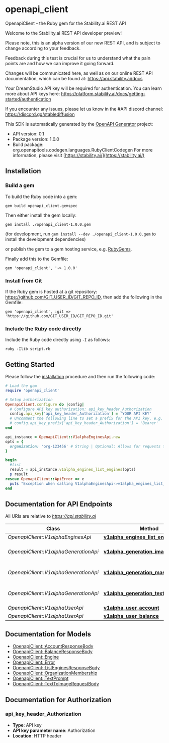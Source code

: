 # openapi_client

OpenapiClient - the Ruby gem for the Stability.ai REST API

Welcome to the Stability.ai REST API developer preview!

Please note, this is an alpha version of our new REST API, and is subject to change according to
your feedback.

Feedback during this test is crucial for us to understand what the pain points are and how we can
improve it going forward.

Changes will be communicated here, as well as on our online REST API documentation, which can be
found at: https://api.stability.ai/docs

Your DreamStudio API key will be required for authentication. You can learn more about API keys
here: https://platform.stability.ai/docs/getting-started/authentication

If you encounter any issues, please let us know in the #API discord channel:
https://discord.gg/stablediffusion


This SDK is automatically generated by the [OpenAPI Generator](https://openapi-generator.tech) project:

- API version: 0.1
- Package version: 1.0.0
- Build package: org.openapitools.codegen.languages.RubyClientCodegen
For more information, please visit [https://stability.ai/](https://stability.ai/)

## Installation

### Build a gem

To build the Ruby code into a gem:

```shell
gem build openapi_client.gemspec
```

Then either install the gem locally:

```shell
gem install ./openapi_client-1.0.0.gem
```

(for development, run `gem install --dev ./openapi_client-1.0.0.gem` to install the development dependencies)

or publish the gem to a gem hosting service, e.g. [RubyGems](https://rubygems.org/).

Finally add this to the Gemfile:

    gem 'openapi_client', '~> 1.0.0'

### Install from Git

If the Ruby gem is hosted at a git repository: https://github.com/GIT_USER_ID/GIT_REPO_ID, then add the following in the Gemfile:

    gem 'openapi_client', :git => 'https://github.com/GIT_USER_ID/GIT_REPO_ID.git'

### Include the Ruby code directly

Include the Ruby code directly using `-I` as follows:

```shell
ruby -Ilib script.rb
```

## Getting Started

Please follow the [installation](#installation) procedure and then run the following code:

```ruby
# Load the gem
require 'openapi_client'

# Setup authorization
OpenapiClient.configure do |config|
  # Configure API key authorization: api_key_header_Authorization
  config.api_key['api_key_header_Authorization'] = 'YOUR API KEY'
  # Uncomment the following line to set a prefix for the API key, e.g. 'Bearer' (defaults to nil)
  # config.api_key_prefix['api_key_header_Authorization'] = 'Bearer'
end

api_instance = OpenapiClient::V1alphaEnginesApi.new
opts = {
  organization: 'org-123456' # String | Optional: Allows for requests to be scoped to an organization other than the user's default.  If not provided, the user's default organization will be used.
}

begin
  #list
  result = api_instance.v1alpha_engines_list_engines(opts)
  p result
rescue OpenapiClient::ApiError => e
  puts "Exception when calling V1alphaEnginesApi->v1alpha_engines_list_engines: #{e}"
end

```

## Documentation for API Endpoints

All URIs are relative to *https://api.stability.ai*

Class | Method | HTTP request | Description
------------ | ------------- | ------------- | -------------
*OpenapiClient::V1alphaEnginesApi* | [**v1alpha_engines_list_engines**](docs/V1alphaEnginesApi.md#v1alpha_engines_list_engines) | **GET** /v1alpha/engines/list | list
*OpenapiClient::V1alphaGenerationApi* | [**v1alpha_generation_image_to_image**](docs/V1alphaGenerationApi.md#v1alpha_generation_image_to_image) | **POST** /v1alpha/generation/{engine_id}/image-to-image | image-to-image
*OpenapiClient::V1alphaGenerationApi* | [**v1alpha_generation_masking**](docs/V1alphaGenerationApi.md#v1alpha_generation_masking) | **POST** /v1alpha/generation/{engine_id}/image-to-image/masking | image-to-image/masking
*OpenapiClient::V1alphaGenerationApi* | [**v1alpha_generation_text_to_image**](docs/V1alphaGenerationApi.md#v1alpha_generation_text_to_image) | **POST** /v1alpha/generation/{engine_id}/text-to-image | text-to-image
*OpenapiClient::V1alphaUserApi* | [**v1alpha_user_account**](docs/V1alphaUserApi.md#v1alpha_user_account) | **GET** /v1alpha/user/account | account
*OpenapiClient::V1alphaUserApi* | [**v1alpha_user_balance**](docs/V1alphaUserApi.md#v1alpha_user_balance) | **GET** /v1alpha/user/balance | balance


## Documentation for Models

 - [OpenapiClient::AccountResponseBody](docs/AccountResponseBody.md)
 - [OpenapiClient::BalanceResponseBody](docs/BalanceResponseBody.md)
 - [OpenapiClient::Engine](docs/Engine.md)
 - [OpenapiClient::Error](docs/Error.md)
 - [OpenapiClient::ListEnginesResponseBody](docs/ListEnginesResponseBody.md)
 - [OpenapiClient::OrganizationMembership](docs/OrganizationMembership.md)
 - [OpenapiClient::TextPrompt](docs/TextPrompt.md)
 - [OpenapiClient::TextToImageRequestBody](docs/TextToImageRequestBody.md)


## Documentation for Authorization


### api_key_header_Authorization


- **Type**: API key
- **API key parameter name**: Authorization
- **Location**: HTTP header

